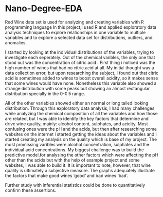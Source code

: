 
# Nano-Degree-EDA
Red Wine data set is used for analyzing and creating variables with R programming language
In this project,I used R and applied exploratory data analysis techniques to explore 
relationships in one variable to multiple variables and to explore a selected data set for distributions, outliers, and anomalies.


I started by looking at the individual distributions of the variables, trying to investigate each seperately.
Out of the chemical varibles, the only one that stood out was the concentration of citric acid .
First thing i noticed was the high number of wines that had no citric.acid at all. 
My initial thought was a data collection error, but upon researching the subject, I found out that citric acid is sometimes
added to wines to boost overall acidity, so it makes sense that some wines would have none. Nonetheless this variable also showed 
a strange distribution with some peaks but showing an almost rectangular distribution specially in the 0-0.5 range. 


All of the other variables showed either an normal or long tailed looking distribution. Through this exploratory data analysis,
I had many challenges while analyzing the chemical composition of all the variables and how those are related, but I was able to
identify the key factors that determine and drive wine quality, mainly: alcohol content, sulphates, and acidity. 
Most confusing ones were the pH and the acids, but then after researching some websites on the internet I started 
getting the ideas about the variables and I started creating my analysis on the quality which is base of my project. 
The most promissing varibles were alcohol concentration, sulphates and the individual acid concentrations. My biggest challenge
was to build the predictive model,for analysing the other factors which were affecting the pH other than the acids but with the help 
of example project and some websites, I was able to build it. It is important to note, however, that wine quality is 
ultimately a subjective measure. The graphs adequately illustrate the factors that make good wines ‘good’ and bad wines ‘bad’.


Further study with inferential statistics could be done to quantitatively confirm these assertions.
